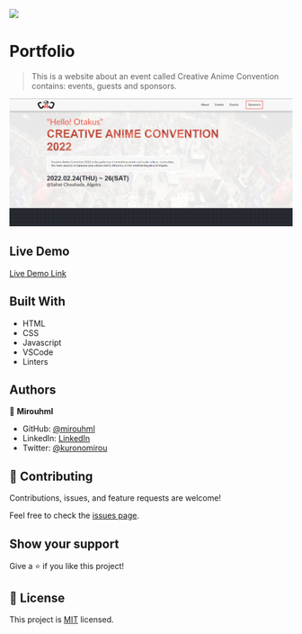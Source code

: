 ![](https://img.shields.io/badge/Microverse-blueviolet)

# Portfolio

> This is a website about an event called Creative Anime Convention contains: events, guests and sponsors.

![screenshot](./src/screenshot.png)

## Live Demo

[Live Demo Link](https://mirouhml.github.io/anime-convention-project/)

## Built With

- HTML
- CSS
- Javascript
- VSCode
- Linters

## Authors

👤 **Mirouhml**

- GitHub: [@mirouhml](https://github.com/mirouhml)
- LinkedIn: [LinkedIn](https://www.linkedin.com/in/ammar-hamlaoui-514909189/)
- Twitter: [@kuronomirou](https://twitter.com/kuronomirou)

## 🤝 Contributing

Contributions, issues, and feature requests are welcome!

Feel free to check the [issues page](../../issues/).

## Show your support

Give a ⭐️ if you like this project!

## 📝 License

This project is [MIT](./MIT.md) licensed.

